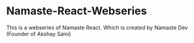 # Namaste-React-Webseries
This is a webseries of Namaste React. Which is created by Namaste Dev (Founder of Akshay Saini)
